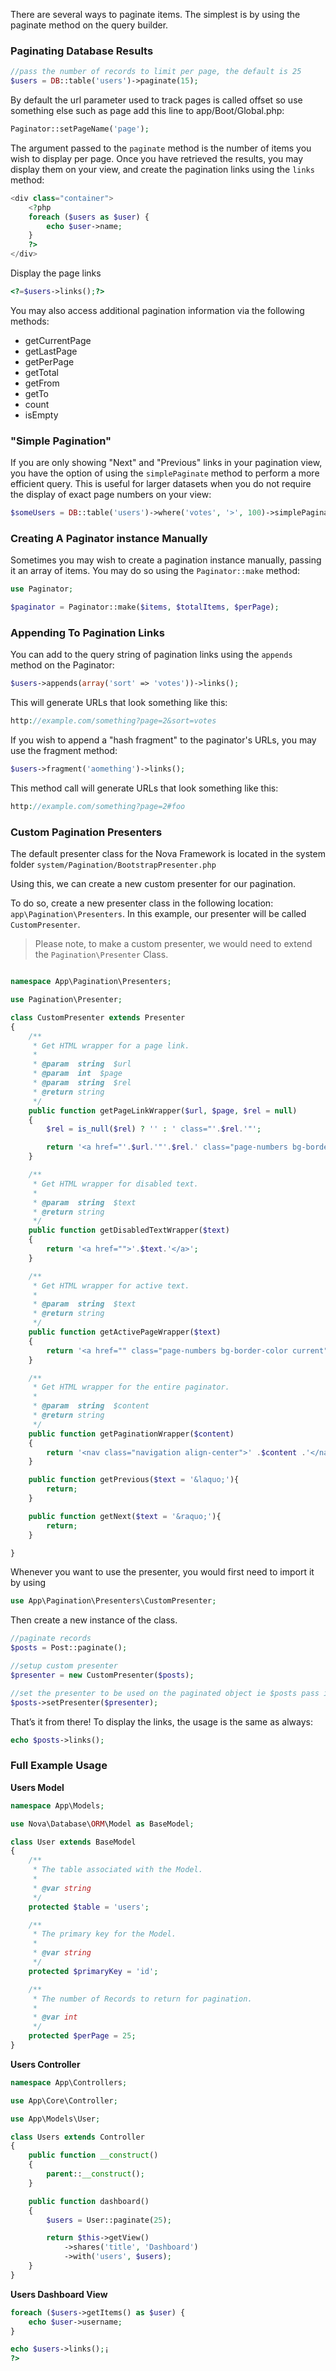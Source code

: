 There are several ways to paginate items. The simplest is by using the paginate method on the query builder.

### Paginating Database Results
```php
//pass the number of records to limit per page, the default is 25
$users = DB::table('users')->paginate(15);
```

By default the url parameter used to track pages is called offset so use something else such as page add this line to app/Boot/Global.php:

```php
Paginator::setPageName('page');
```

The argument passed to the `paginate` method is the number of items you wish to display per page. Once you have retrieved the results, you may display them on your view, and create the pagination links using the `links` method:

```php
<div class="container">
    <?php
    foreach ($users as $user) {
        echo $user->name;
    }
    ?>
</div>
```
Display the page links

```php
<?=$users->links();?>
```

You may also access additional pagination information via the following methods:

* getCurrentPage
* getLastPage
* getPerPage
* getTotal
* getFrom
* getTo
* count
* isEmpty

### "Simple Pagination"

If you are only showing "Next" and "Previous" links in your pagination view, you have the option of using the `simplePaginate` method to perform a more efficient query. This is useful for larger datasets when you do not require the display of exact page numbers on your view:

```php
$someUsers = DB::table('users')->where('votes', '>', 100)->simplePaginate(15);
```

### Creating A Paginator instance Manually

Sometimes you may wish to create a pagination instance manually, passing it an array of items. You may do so using the `Paginator::make` method:

```php
use Paginator;

$paginator = Paginator::make($items, $totalItems, $perPage);
```

### Appending To Pagination Links
You can add to the query string of pagination links using the `appends` method on the Paginator:

```php
$users->appends(array('sort' => 'votes'))->links();
```
This will generate URLs that look something like this:

```php
http://example.com/something?page=2&sort=votes
```
If you wish to append a "hash fragment" to the paginator's URLs, you may use the fragment method:

```php
$users->fragment('aomething')->links();
```
This method call will generate URLs that look something like this:

```php
http://example.com/something?page=2#foo
```

### Custom Pagination Presenters

The default presenter class for the Nova Framework is located in the system folder `system/Pagination/BootstrapPresenter.php`

Using this, we can create a new custom presenter for our pagination.

To do so, create a new presenter class in the following location: `app\Pagination\Presenters`. In this example, our presenter will be called `CustomPresenter`. 

> Please note, to make a custom presenter, we would need to extend the `Pagination\Presenter` Class.

```php

namespace App\Pagination\Presenters;

use Pagination\Presenter;

class CustomPresenter extends Presenter
{
    /**
     * Get HTML wrapper for a page link.
     *
     * @param  string  $url
     * @param  int  $page
     * @param  string  $rel
     * @return string
     */
    public function getPageLinkWrapper($url, $page, $rel = null)
    {
        $rel = is_null($rel) ? '' : ' class="'.$rel.'"';

        return '<a href="'.$url.'"'.$rel.' class="page-numbers bg-border-color">'.$page.'</a>';
    }

    /**
     * Get HTML wrapper for disabled text.
     *
     * @param  string  $text
     * @return string
     */
    public function getDisabledTextWrapper($text)
    {
        return '<a href="">'.$text.'</a>';
    }

    /**
     * Get HTML wrapper for active text.
     *
     * @param  string  $text
     * @return string
     */
    public function getActivePageWrapper($text)
    {
        return '<a href="" class="page-numbers bg-border-color current">'.$text.'</a>';
    }

    /**
     * Get HTML wrapper for the entire paginator.
     *
     * @param  string  $content
     * @return string
     */
    public function getPaginationWrapper($content)
    {
        return '<nav class="navigation align-center">' .$content .'</nav>';
    }

    public function getPrevious($text = '&laquo;'){
        return;
    }

    public function getNext($text = '&raquo;'){
        return;
    }

}
```

Whenever you want to use the presenter, you would first need to import it by using

```php
use App\Pagination\Presenters\CustomPresenter;
```

Then create a new instance of the class.

```php
//paginate records
$posts = Post::paginate();

//setup custom presenter
$presenter = new CustomPresenter($posts);

//set the presenter to be used on the paginated object ie $posts pass in the $presenter
$posts->setPresenter($presenter);
```

That’s it from there! To display the links, the usage is the same as always:

```php
echo $posts->links();
```

### Full Example Usage

**Users Model**

```php
namespace App\Models;

use Nova\Database\ORM\Model as BaseModel;

class User extends BaseModel
{
    /**
     * The table associated with the Model.
     *
     * @var string
     */
    protected $table = 'users';

    /**
     * The primary key for the Model.
     *
     * @var string
     */
    protected $primaryKey = 'id';

    /**
     * The number of Records to return for pagination.
     *
     * @var int
     */
    protected $perPage = 25;
}
```

**Users Controller**

```php
namespace App\Controllers;

use App\Core\Controller;

use App\Models\User;

class Users extends Controller
{
    public function __construct()
    {
        parent::__construct();
    }

    public function dashboard()
    {
        $users = User::paginate(25);

        return $this->getView()
            ->shares('title', 'Dashboard')
            ->with('users', $users);
    }
}
```

**Users Dashboard View**

```php
foreach ($users->getItems() as $user) {
    echo $user->username;
}

echo $users->links();¡
?>
```
